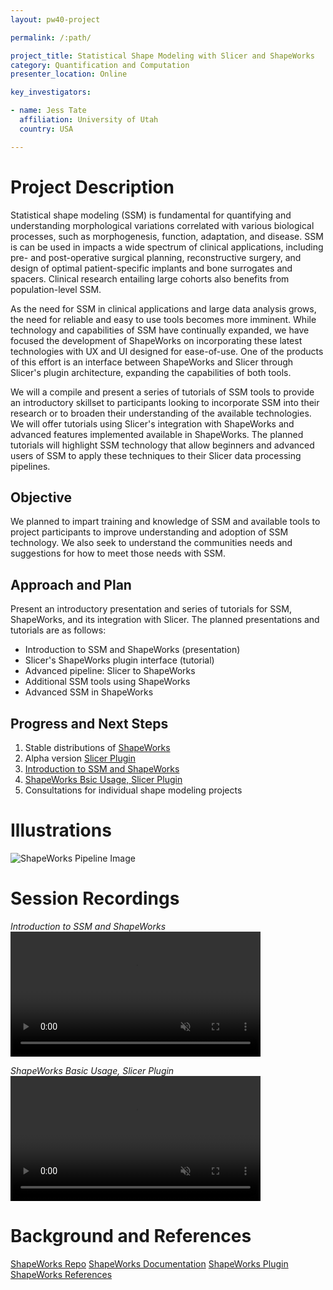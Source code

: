 ```yaml
---
layout: pw40-project

permalink: /:path/

project_title: Statistical Shape Modeling with Slicer and ShapeWorks
category: Quantification and Computation
presenter_location: Online

key_investigators:

- name: Jess Tate
  affiliation: University of Utah
  country: USA

---
```


# Project Description

<!-- Add a short paragraph describing the project. -->

Statistical shape modeling (SSM) is fundamental for quantifying and understanding morphological variations correlated with various biological processes, such as morphogenesis, function, adaptation, and disease. SSM is can be used in impacts a wide spectrum of clinical applications, including pre- and post-operative surgical planning, reconstructive surgery, and design of optimal patient-specific implants and bone surrogates and spacers. Clinical research entailing large cohorts also benefits from population-level SSM.

As the need for SSM in clinical applications and large data analysis grows, the need for reliable and easy to use tools becomes more imminent. While technology and capabilities of SSM have continually expanded, we have focused the development of ShapeWorks on incorporating these latest technologies with UX and UI designed for ease-of-use. One of the products of this effort is an interface between ShapeWorks and Slicer through Slicer's plugin architecture, expanding the capabilities of both tools.

We will a compile and present a series of tutorials of SSM tools to provide an introductory skillset to participants looking to incorporate SSM into their research or to broaden their understanding of the available technologies.  We will offer tutorials using Slicer's integration with ShapeWorks and advanced features implemented available in ShapeWorks.  The planned tutorials will highlight SSM technology that allow beginners and advanced users of SSM to apply these techniques to their Slicer data processing pipelines.

## Objective

<!-- Describe here WHAT you would like to achieve (what you will have as end result). -->

We planned to impart training and knowledge of SSM and available tools to project participants to improve understanding and adoption of SSM technology.  We also seek to understand the communities needs and suggestions for how to meet those needs with SSM.

## Approach and Plan

<!-- Describe here HOW you would like to achieve the objectives stated above. -->

Present an introductory presentation and series of tutorials for SSM, ShapeWorks, and its integration with Slicer.  The planned presentations and tutorials are as follows:

 - Introduction to SSM and ShapeWorks (presentation)
 - Slicer's ShapeWorks plugin interface (tutorial)
 - Advanced pipeline: Slicer to ShapeWorks
 - Additional SSM tools using ShapeWorks
 - Advanced SSM in ShapeWorks


## Progress and Next Steps

<!-- Update this section as you make progress, describing of what you have ACTUALLY DONE.
     If there are specific steps that you could not complete then you can describe them here, too. -->

1.  Stable distributions of [ShapeWorks](https://github.com/SCIInstitute/ShapeWorks)
2.  Alpha version [Slicer Plugin](https://github.com/SCIInstitute/ShapeworksSlicerExtension)
3.  [Introduction to SSM and ShapeWorks](https://www.sci.utah.edu/~shapeworks/doc-resources/mp4s/PW40_SW_introduction.mp4)
4.  [ShapeWorks Bsic Usage, Slicer Plugin](https://www.sci.utah.edu/~shapeworks/doc-resources/mp4s/PW40_SW_tutorial.mp4)
5.  Consultations for individual shape modeling projects

# Illustrations

  <!-- Add pictures and links to videos that demonstrate what has been accomplished. -->

![ShapeWorks Pipeline Image](http://sciinstitute.github.io/ShapeWorks/latest/img/home/about-shapeworks.png)

# Session Recordings

*Introduction to SSM and ShapeWorks*
<video
   controls muted
   src="https://www.sci.utah.edu/~shapeworks/doc-resources/mp4s/PW40_SW_introduction.mp4"
   style="max-height:640px; min-height: 200px">
 </video>
  
*ShapeWorks Basic Usage, Slicer Plugin*
<video
   controls muted
   src="https://www.sci.utah.edu/~shapeworks/doc-resources/mp4s/PW40_SW_tutorial.mp4"
   style="max-height:640px; min-height: 200px">
 </video>


# Background and References

<!-- If you developed any software, include link to the source code repository.
     If possible, also add links to sample data, and to any relevant publications. -->

[ShapeWorks Repo](https://github.com/SCIInstitute/ShapeWorks)
[ShapeWorks Documentation](http://sciinstitute.github.io/ShapeWorks/latest/)
[ShapeWorks Plugin](https://github.com/SCIInstitute/ShapeworksSlicerExtension)
[ShapeWorks References](http://sciinstitute.github.io/ShapeWorks/latest/users/papers.html)
